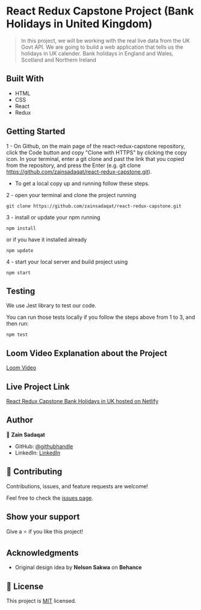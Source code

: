 # React Redux Capstone Project (Bank Holidays in United Kingdom)

> In this project, we will be working with the real live data from the UK Govt API. We are going to build a web application that tells us the holidays in UK calender. Bank holidays in England and Wales, Scotland and Northern Ireland

## Built With

- HTML
- CSS
- React
- Redux

## Getting Started

1 - On Github, on the main page of the react-redux-capstone repository, click the Code button and copy "Clone with HTTPS" by clicking the copy icon.
In your terminal, enter a git clone and past the link that you copied from the repository, and press the Enter
(e.g. git clone https://github.com/zainsadaqat/react-redux-capstone.git).

- To get a local copy up and running follow these steps.

2 - open your terminal and clone the project running

`git clone https://github.com/zainsadaqat/react-redux-capstone.git`

3 - install or update your npm running

`npm install`

or if you have it installed already

`npm update`

4 - start your local server and build project using

`npm start`

## Testing

We use Jest library to test our code.

You can run those tests locally if you follow the steps above from 1 to 3, and then run:

`npm test`

## Loom Video Explanation about the Project

[Loom Video](https://www.loom.com/share/5c12471fa5d144848101abc769a9bc05)

## Live Project Link

[React Redux Capstone Bank Holidays in UK hosted on Netlify](https://react-capstone-bank-holidays-in-uk.netlify.app/)

## Author

👤 **Zain Sadaqat**

- GitHub: [@githubhandle](https://github.com/zainsadaqat)
- LinkedIn: [LinkedIn](https://www.linkedin.com/in/zain-sadaqat/)

## 🤝 Contributing

Contributions, issues, and feature requests are welcome!

Feel free to check the [issues page](../../issues/).

## Show your support

Give a ⭐️ if you like this project!

## Acknowledgments

- Original design idea by **Nelson Sakwa** on **Behance**

## 📝 License

This project is [MIT](./MIT.md) licensed.
